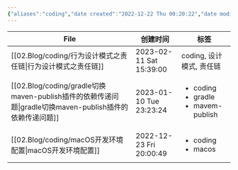 ```yaml
---
{"aliases":"coding","date created":"2022-12-22 Thu 00:20:22","date modified":"2022-12-24 Sat 23:24:04","dg-publish":true,"permalink":"/01.Guide/coding/","dgPassFrontmatter":true}
---
```



| File                                                                                 | 创建时间                    | 标签                                                            |
| ------------------------------------------------------------------------------------ | ----------------------- | ------------------------------------------------------------- |
| [[02.Blog/coding/行为设计模式之责任链\|行为设计模式之责任链]]                                         | 2023-02-11 Sat 15:39:00 | coding, 设计模式, 责任链                                             |
| [[02.Blog/coding/gradle切换maven-publish插件的依赖传递问题\|gradle切换maven-publish插件的依赖传递问题]] | 2023-01-10 Tue 23:23:24 | <ul><li>coding</li><li>gradle</li><li>mavem-publish</li></ul> |
| [[02.Blog/coding/macOS开发环境配置\|macOS开发环境配置]]                                       | 2022-12-23 Fri 20:00:49 | <ul><li>coding</li><li>macos</li></ul>                        |


